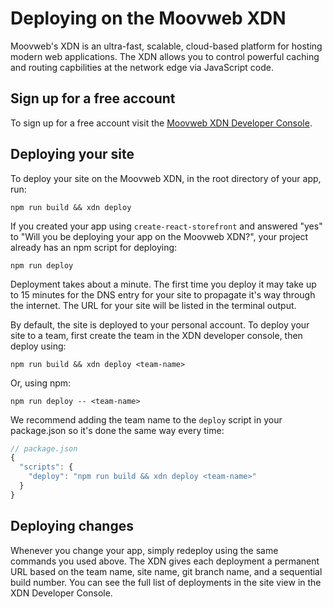 # Deploying on the Moovweb XDN

Moovweb's XDN is an ultra-fast, scalable, cloud-based platform for hosting modern web applications. The XDN allows you to control powerful caching and routing capbilities at the network edge via JavaScript code.

## Sign up for a free account

To sign up for a free account visit the [Moovweb XDN Developer Console](https://le-deployer-dev.herokuapp.com/login).

## Deploying your site

To deploy your site on the Moovweb XDN, in the root directory of your app, run:

```
npm run build && xdn deploy
```

If you created your app using `create-react-storefront` and answered "yes" to "Will you be deploying your app on the Moovweb XDN?", your project already has an npm script for deploying:

```
npm run deploy
```

Deployment takes about a minute. The first time you deploy it may take up to 15 minutes for the DNS entry for your site to propagate it's way through the internet. The URL for your site will be listed in the terminal output.

By default, the site is deployed to your personal account. To deploy your site to a team, first create the team in the XDN developer console, then deploy using:

```
npm run build && xdn deploy <team-name>
```

Or, using npm:

```
npm run deploy -- <team-name>
```

We recommend adding the team name to the `deploy` script in your package.json so it's done the same way every time:

```js
// package.json
{
  "scripts": {
    "deploy": "npm run build && xdn deploy <team-name>"
  }
}
```

## Deploying changes

Whenever you change your app, simply redeploy using the same commands you used above. The XDN gives each deployment a permanent URL based on the team name, site name, git branch name, and a sequential build number. You can see the full list of deployments in the site view in the XDN Developer Console.
